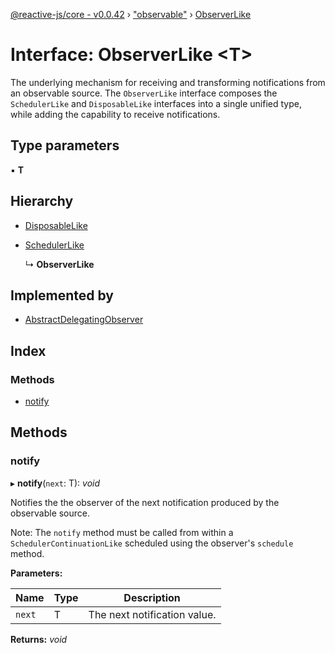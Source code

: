 [@reactive-js/core - v0.0.42](../README.md) › ["observable"](../modules/_observable_.md) › [ObserverLike](_observable_.observerlike.md)

# Interface: ObserverLike <**T**>

The underlying mechanism for receiving and transforming notifications from an
observable source. The `ObserverLike` interface composes the `SchedulerLike` and
`DisposableLike` interfaces into a single unified type, while adding the capability
to receive notifications.

## Type parameters

▪ **T**

## Hierarchy

* [DisposableLike](_disposable_.disposablelike.md)

* [SchedulerLike](_scheduler_.schedulerlike.md)

  ↳ **ObserverLike**

## Implemented by

* [AbstractDelegatingObserver](../classes/_observable_.abstractdelegatingobserver.md)

## Index

### Methods

* [notify](_observable_.observerlike.md#notify)

## Methods

###  notify

▸ **notify**(`next`: T): *void*

Notifies the the observer of the next notification produced by the observable source.

Note: The `notify` method must be called from within a `SchedulerContinuationLike`
scheduled using the observer's `schedule` method.

**Parameters:**

Name | Type | Description |
------ | ------ | ------ |
`next` | T | The next notification value.  |

**Returns:** *void*
